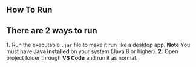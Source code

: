 ## How To Run

## There are 2 ways to run
**1.** Run the executable `.jar` file to make it run like a desktop app.
**Note** You must have **Java installed** on your system (Java 8 or higher).
**2.** Open project folder through **VS Code** and run it as normal. 
